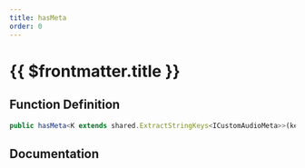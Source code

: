 ```yaml
---
title: hasMeta
order: 0
---
```


# {{ $frontmatter.title }}

## Function Definition

```ts
public hasMeta<K extends shared.ExtractStringKeys<ICustomAudioMeta>>(key: K): boolean;
```

## Documentation

<!--@include: ./parts/hasMeta.md-->
